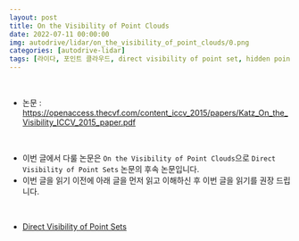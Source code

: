 ```yaml
---
layout: post
title: On the Visibility of Point Clouds 
date: 2022-07-11 00:00:00
img: autodrive/lidar/on_the_visibility_of_point_clouds/0.png
categories: [autodrive-lidar] 
tags: [라이다, 포인트 클라우드, direct visibility of point set, hidden points removal] # add tag
---
```


<br>

- 논문 : https://openaccess.thecvf.com/content_iccv_2015/papers/Katz_On_the_Visibility_ICCV_2015_paper.pdf

<br>

- 이번 글에서 다룰 논문은 `On the Visibility of Point Clouds`으로 `Direct Visibility of Point Sets` 논문의 후속 논문입니다.
- 이번 글을 읽기 이전에 아래 글을 먼저 읽고 이해하신 후 이번 글을 읽기를 권장 드립니다.

<br>

- [Direct Visibility of Point Sets](https://gaussian37.github.io/autodrive-lidar-direct_visibility/)

<br>

